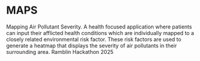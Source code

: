 # MAPS
Mapping Air Pollutant Severity. A health focused application where patients can input their afflicted health conditions which are individually mapped to a closely related environmental risk factor. These risk factors are used to generate a heatmap that displays the severity of air pollutants in their surrounding area. Ramblin Hackathon 2025 
